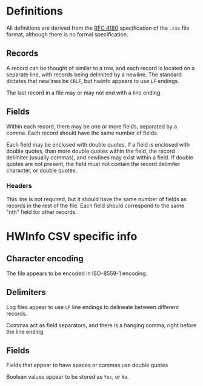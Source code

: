 # Definitions
All definitions are derived from the [RFC 4180](https://datatracker.ietf.org/doc/html/rfc4180) specification of the `.csv` file format, although there is no formal specification. 

## Records
A record can be thought of similar to a row, and each record is located on a separate line, with records being delimited by a newline. The standard dictates that newlines be `CRLF`, but hwinfo appears to use `LF` endings.

The last record in a file may or may not end with a line ending.

## Fields
Within each record, there may be one or more fields, separated by a comma. Each record should have the same number of fields. 

Each field may be enclosed with double quotes. If a field is enclosed with double quotes, than more double quotes within the field, the record delimiter (usually commas), and newlines may exist within a field. If double quotes are not present, the field must not contain the record delimiter character, or double quotes. 

### Headers
This line is not required, but it should have the same number of fields as records in the rest of the file. Each field should correspond to the same "nth" field for other records.

# HWInfo CSV specific info
## Character encoding
The file appears to be encoded in ISO-8559-1 encoding.
## Delimiters
Log files appear to use `LF` line endings to delineate between different records.

Commas act as field separators, and there is a hanging comma, right before the line ending.

## Fields
Fields that appear to have spaces or commas use double quotes

Boolean values appear to be stored as `Yes`, or `No`.

